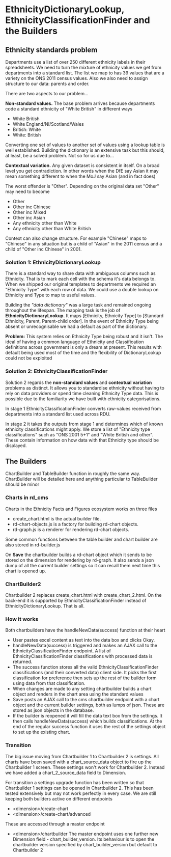 
# EthnicityDictionaryLookup, EthnicityClassificationFinder and the Builders

## Ethnicity standards problem

Departments use a list of over 250 different ethnicity labels in their spreadsheets. We need to turn the mixture of ethnicity values we get from departments into a standard list.  The list we map to has 39 values that are a variety on the ONS 2011 census values. Also we also need to assign structure to our data: parents and order. 

There are two aspects to our problem...

**Non-standard values.** The base problem arrives because departments code a standard ethnicity of "White British" in different ways

- White British
- White England/NI/Scotland/Wales
- British: White
- White: British

Converting one set of values to another set of values using a lookup table is well established. Building the dictionary is an extensive task but this should, at least, be a solved problem. Not so for us due to...

**Contextual variation.** Any given dataset is consistent in itself. On a broad level you get contradiction. In other words when the DfE say Asian it may mean something different to when the MoJ say Asian (and in fact does)

The worst offender is "Other". Depending on the original data set "Other" may need to become 

- Other
- Other inc Chinese
- Other inc Mixed
- Other inc Asian
- Any ethnicity other than White
- Any ethnicity other than White British

Context can also change structure. For example "Chinese" maps to "Chinese" in any situation but is a child of "Asian" in the 2011 census and a child of "Other inc Chinese" in 2001.

### Solution 1: EthnicityDictionaryLookup

There is a standard way to share data with ambiguous columns such as Ethnicity. That is to mark each cell with the schema it's data belongs to. 
When we shipped our original templates to departments we required an "Ethnicity Type" with each row of data. We could use a double lookup on Ethnicity and Type to map to useful values. 

Building the *"data dictionary"* was a large task and remained ongoing throughout the lifespan. The mapping task is the job of **EthnicityDictionaryLookup**. It maps [Ethnicity, Ethnicity Type] to [Standard Ethnicity, Parent, Parent-child order]. In the event of Ethnicity Type being absent or unrecognisable we had a default as part of the dictionary. 

**Problem:** This system relies on Ethnicity Type being robust and it isn't. The ideal of having a common language of Ethnicity and Classification definitions across government is only a dream at present. This results with default being used most of the time and the flexibility of DictionaryLookup could not be exploited



### Solution 2: EthnicityClassificationFinder

Solution 2 regards the **non-standard values** and **contextual variation** problems as distinct. It allows you to standardise ethnicity without having to rely on data providers or spend time cleaning Ethnicity Type data. This is possible due to the familiarity we have built with ethnicity categorisations. 

In stage 1 EthnicityClassificationFinder converts raw-values received from departments into a standard list used across RDU.

In stage 2 it takes the outputs from stage 1 and determines which of known ethnicity classifications might apply. We store a list of "Ethnicity type classifications" such as "ONS 2001 5+1" and "White British and other". These contain information on how data with that Ethnicity type should be displayed.



## The Builders

ChartBuilder and TableBuilder function in roughly the same way. ChartBuilder will be detailed here and anything particular to TableBuilder should be minor 

### Charts in rd_cms 

Charts in the Ethnicity Facts and Figures ecosystem works on three files

- create_chart.html is the actual builder file. 
- rd-chart-objects.js is a factory for building rd-chart objects.
- rd-graph.js is a renderer for rendering rd-chart objects.

Some common functions between the table builder and chart builder are also stored in rd-builder.js

On **Save** the chartbuilder builds a rd-chart object which it sends to be stored on the dimension for rendering by rd-graph. It also sends a json dump of all the current builder settings so it can recall them next time this chart is opened up.

### ChartBuilder2 

Chartbuilder 2 replaces create_chart.html with create_chart_2.html. On the back-end it is supported by EthnicityClassificationFinder instead of EthnicityDictionaryLookup. That is all. 
### How it works

Both chartbuilders have the handleNewData(success) function at their heart

- User pastes excel content as text into the data box and clicks Okay. 
- handleNewData(success) is triggered and makes an AJAX call to the EthnicityClassificationFinder endpoint. A list of EthnicityClassificationFinder classifications with processed data is returned. 
- The success function stores all the valid EthnicityClassificationFinder classifications (and their converted data) client side. It picks the first classification for preference then sets up the rest of the builder form using data from that classification.
- When changes are made to any setting chartbuilder builds a chart object and renders in the chart area using the standard values
- Save posts an AJAX call to the cms chartbuilder endpoint with a chart object and the current builder settings, both as lumps of json. These are stored as json objects in the database.
- If the builder is reopened it will fill the data text box from the settings. It then calls handleNewData(success) which builds classifications. At the end of the regular success function it uses the rest of the settings object to set up the existing chart.

### Transition

The big issue moving from Chartbuilder 1 to Chartbuilder 2 is settings. All charts have been saved with a chart_source_data object to fire up the Chartbuilder 1 screen. These settings won't work for Chartbuilder 2. Instead we have added a chart_2_source_data field to Dimension.

For transition a settings upgrade function has been written so that Chartbuilder 1 settings can be opened in Chartbuilder 2. This has been tested extensively but may not work perfectly in every case.  We are still keeping both builders active on different endpoints

- \<dimension>/create-chart
- \<dimension>/create-chart/advanced

These are accessed through a master endpoint

- \<dimension>/chartbuilder
The master endpoint uses one further new Dimension field - chart_builder_version. Its behaviour is to open the chartbuilder version specified by chart_builder_version but default to Chartbuilder 2
